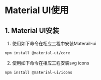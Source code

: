 # Material UI使用
## 1. Material UI安装
1. 使用如下命令在相应工程中安装Materail-ui
```npm
npm install @material-ui/core
```
2. 使用如下命令在相应工程安装svg icons
```npm
npm install @material-ui/icons
```